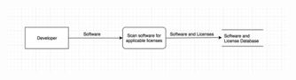![image](https://github.com/bradacollett/IQSA3420-001/blob/master/Screen%20Shot%202017-01-30%20at%2011.41.57%20AM.png?raw=true)
